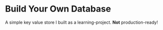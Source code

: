 # Build Your Own Database

A simple key value store I built as a learning-project. **Not** production-ready!